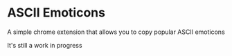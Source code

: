 ASCII Emoticons
===============

A simple chrome extension that allows you to copy popular ASCII emoticons

It's still a work in progress
